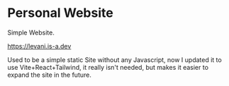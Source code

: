 # Personal Website

Simple Website.

https://levani.is-a.dev

Used to be a simple static Site without any Javascript, now I updated it to use Vite+React+Tailwind, it really isn't
needed, but makes it
easier to expand the site in the future.